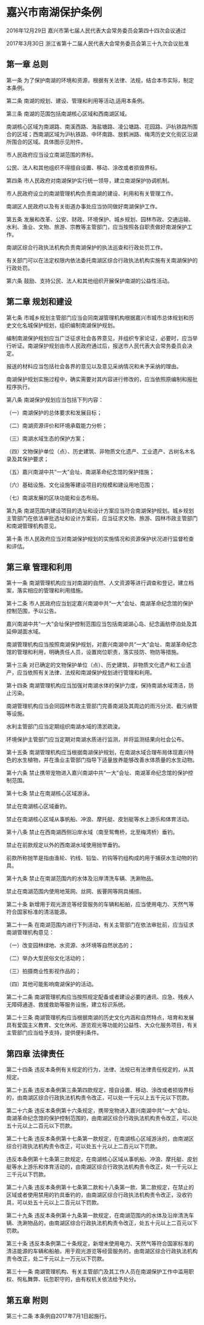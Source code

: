 # 嘉兴市南湖保护条例

2016年12月29日 嘉兴市第七届人民代表大会常务委员会第四十四次会议通过

2017年3月30日 浙江省第十二届人民代表大会常务委员会第三十九次会议批准

<!-- INFO END -->

## 第一章  总则

第一条 为了保护南湖的环境和资源，根据有关法律、法规，结合本市实际，制定本条例。

第二条 南湖的规划、建设、管理和利用等活动,适用本条例。

第三条 南湖的范围包括南湖核心区域和西南湖区域。

南湖核心区域为南湖路、南溪西路、海盐塘路、凌公塘路、花园路、沪杭铁路所围合的区域；西南湖区域为沪杭铁路、中环南路、放鹤洲路、梅湾历史文化街区沿湖所围合的区域。具体图示见附件。

市人民政府应当设立南湖范围的界标。

公民、法人和其他组织不得擅自设置、移动、涂改或者损毁界标。

第四条 市人民政府对南湖保护实行统一领导，建立南湖保护协调机制。

市人民政府设立的南湖管理机构负责南湖的建设、利用和有关管理工作。

南湖区人民政府以及有关街道办事处应当协同做好南湖保护工作。

第五条 发展和改革、公安、财政、环境保护、城乡规划、园林市政、交通运输、水利、渔业、文物、旅游、宗教等主管部门，应当按照各自职责做好南湖保护工作。

南湖区综合行政执法机构负责南湖保护的执法巡查和行政处罚工作。

有关部门可以在法定权限内依法委托南湖区综合行政执法机构实施有关南湖保护的行政处罚。

第六条 鼓励、支持公民、法人和其他组织开展保护南湖的公益性活动。

## 第二章  规划和建设

第七条 市城乡规划主管部门应当会同南湖管理机构根据嘉兴市城市总体规划和历史文化名城保护规划，组织编制南湖保护规划。

编制南湖保护规划应当广泛征求社会各界意见，并组织专家论证，必要时，应当举行听证。南湖保护规划由市人民政府通过后，报送市人民代表大会常务委员会决定。

报送的材料应当包括社会各界的意见以及意见采纳情况和未予采纳的理由。

南湖保护规划实施过程中，确实需要对其内容进行修改的，应当依照原编制和报批程序执行。

第八条 南湖保护规划应当包括下列内容：

（一）南湖保护的总体要求和发展目标；

（二）南湖资源评价和环境承载能力分析；

（三）南湖水域生态的保护方案；

（四）文物保护单位（点）、历史建筑、非物质文化遗产、工业遗产、古树名木名录及其保护要求；

（五）嘉兴南湖中共“一大”会址、南湖革命纪念馆的保护措施；

（六）基础设施、文化设施等建设项目的规模和建设用地范围；

（七）南湖发展的区块功能和业态布局。

第九条 南湖范围内建设项目的选址和设计方案应当符合南湖保护规划。城乡规划主管部门在依法审批选址和设计方案前，应当征求文物、旅游、园林市政主管部门和南湖管理机构意见。

第十条 市人民政府应当对南湖保护规划的实施情况和资源保护状况进行监督检查和评估。

## 第三章  管理和利用

第十一条 南湖管理机构应当对南湖的自然、人文资源等进行调查和登记，建立档案，落实相应的管理和利用措施。

第十二条 市人民政府应当划定嘉兴南湖中共“一大”会址、南湖革命纪念馆的保护控制范围，予以公告。

嘉兴南湖中共“一大”会址保护控制范围应当包括南湖湖心岛、纪念画舫停泊处及其延伸湖面水域。

南湖管理机构应当按照南湖保护规划，对嘉兴南湖中共“一大”会址、南湖革命纪念馆的管理和利用，明确责任人员，设置岗位职责，落实技防、物防等措施。

第十三条 对已确定的文物保护单位（点）、历史建筑、非物质文化遗产和工业遗产，应当依照有关法律、法规和南湖保护规划进行管理和利用。

第十四条 南湖管理机构应当加强对南湖水体的保护力度，保持南湖水域清洁，防止污染。

南湖管理机构应当会同园林市政主管部门完善南湖及其周边的雨污分流、截污纳管等设施。

水利主管部门应当定期组织南湖水域的清淤疏浚。

环境保护主管部门应当定期对南湖水质进行监测，并将监测结果向社会公布。

第十五条 南湖管理机构应当根据南湖保护规划，在南湖水域合理布局体现嘉兴特色的水生植物，并在渔业主管部门指导下适量放养能够改善水体质量的水生动物。

第十六条 禁止携带宠物进入嘉兴南湖中共“一大”会址、南湖革命纪念馆的保护控制范围。

第十七条 禁止在南湖核心区域游泳。

禁止在南湖核心区域垂钓。

禁止在南湖核心区域从事帆船、冲浪、摩托艇、皮划艇等水上游乐和体育活动。

第十八条 禁止在西南湖西侧沿岸水域（南至鸳鸯桥，北至梅湾桥）垂钓。

禁止在前款规定以外的西南湖水域使用抛竿垂钓。

前款所称抛竿是指由渔轮、钓线、铅坠、钓钩等钓组构成的用于捕获水生动物的钓具。

第十九条 禁止在南湖范围内的水体及沿岸清洗车辆、洗涮物品。

禁止在南湖范围内使用地笼网、丝网、扳罾网等网具捕捞。

第二十条 新增用于观光游览等经营服务的车辆和船舶，应当使用电力、天然气等符合国家标准的清洁能源。

第二十一条 在南湖范围内进行下列活动，有关主管部门在依法审批前，应当征求南湖管理机构意见：

（一）改变园林绿地、水资源、水环境等自然状态的；

（二）举办大型民俗文化活动的；

（三）拍摄商业性影视作品的；

（四）其他可能影响南湖保护的活动。

第二十二条 南湖管理机构应当按照规定配备或者建设必要的通讯、应急、残疾人无障碍通道、救援救助等服务设施，建立标识系统。

第二十三条 南湖管理机构应当根据南湖的历史文化内涵和自然特点，培育和发展具有爱国主义教育、文化休闲、游览观光等功能的公益性、大众化服务项目，有关主管部门应当给予支持，提供便利条件。

## 第四章  法律责任

第二十四条 违反本条例有关规定的行为，法律、法规已有法律责任规定的，从其规定。

第二十五条 违反本条例第三条第四款规定，擅自设置、移动、涂改或者损毁界标的，由南湖区综合行政执法机构责令改正，可以处一千元以上五千元以下罚款。

第二十六条 违反本条例第十六条规定，携带宠物进入嘉兴南湖中共“一大”会址、南湖革命纪念馆的保护控制范围的，由南湖区综合行政执法机构责令改正，可以处五十元以上二百元以下罚款。

第二十七条 违反本条例第十七条第一款规定，在南湖核心区域游泳的，由南湖区综合行政执法机构责令改正，可以处五十元以上二百元以下罚款。

违反本条例第十七条第三款规定，在南湖核心区域从事帆船、冲浪、摩托艇、皮划艇等水上游乐和体育活动的，由南湖区综合行政执法机构责令改正，处一千元以上三千元以下罚款。

第二十八条 违反本条例第十七条第二款和十八条第一款、第二款规定，在禁止的区域或者使用禁用的钓具垂钓的，由南湖区综合行政执法机构责令改正，没收钓具，可以处五十元以上二百元以下罚款。

第二十九条 违反本条例第十九条第一款规定，在南湖范围内的水体及沿岸清洗车辆、洗涮物品的，由南湖区综合行政执法机构责令改正，处五十元以上二百元以下罚款。

第三十条 违反本条例第二十条规定，新增未使用电力、天然气等符合国家标准的清洁能源的车辆和船舶，用于观光游览等经营服务的，由南湖区综合行政执法机构责令改正，处二千元以上一万元以下罚款。

第三十一条 南湖管理机构、有关主管部门及其工作人员在南湖保护工作中滥用职权、徇私舞弊、玩忽职守的，由有权机关依法给予处分。

## 第五章  附则

第三十二条 本条例自2017年7月1日起施行。